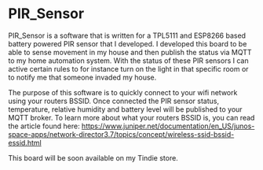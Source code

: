 # PIR_Sensor

PIR_Sensor is a software that is written for a TPL5111 and ESP8266 based battery powered PIR sensor that I developed. I developed this board to be able to sense movement in my house and then publish the status via MQTT to my home automation system. With the status of these PIR sensors I can active certain rules to for instance turn on the light in that specific room or to notify me that someone invaded my house.

The purpose of this software is to quickly connect to your wifi network using your routers BSSID. Once connected the PIR sensor status, temperature, relative humidity and battery level will be published to your MQTT broker.
To learn more about what your routers BSSID is, you can read the article found here: https://www.juniper.net/documentation/en_US/junos-space-apps/network-director3.7/topics/concept/wireless-ssid-bssid-essid.html

This board will be soon available on my Tindie store.
